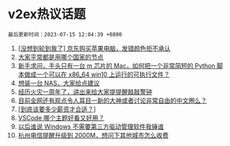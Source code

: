 # v2ex热议话题

`最后更新时间：2023-07-15 12:04:39 +0800`

1. [[没想到轮到我了] 京东购买苹果电脑，发错颜色拒不承认](https://www.v2ex.com/t/956728)
1. [大家平常都是用哪个国家的节点](https://www.v2ex.com/t/956758)
1. [新手求问，手头只有一台 m 芯片的 Mac，如何把一个非常简短的 Python 脚本做成一个可以在 x86_64 win10 上运行的可执行文件？](https://www.v2ex.com/t/956844)
1. [想装一台 NAS，大家给点建议](https://www.v2ex.com/t/956739)
1. [经历火灾一周年了，讲出来给大家提提醒敲敲警钟](https://www.v2ex.com/t/956769)
1. [目前全网还有观点令人耳目一新的大神或者讨论非常自由的中文圈么？](https://www.v2ex.com/t/956799)
1. [[到底该要多少薪资才合适？]](https://www.v2ex.com/t/956729)
1. [VSCode 哪个主题好看又好用？](https://www.v2ex.com/t/956877)
1. [以后谁说 Windows 不需要第三方驱动管理软件我锤谁](https://www.v2ex.com/t/956884)
1. [杭州电信提醒升级到 2000M，想问下其他城市怎么收费](https://www.v2ex.com/t/956727)

